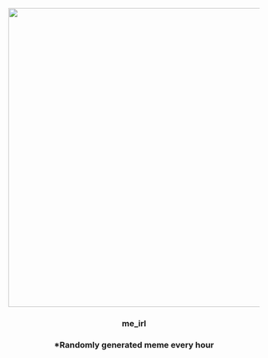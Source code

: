 <p align="center">
        <img src="https://i.redd.it/huzwown2wv891.jpg" width="600" height="600">
        </p>
        <h3 align="center">me_irl</h3>
        <h3 align="center">*Randomly generated meme every hour</h3>
    